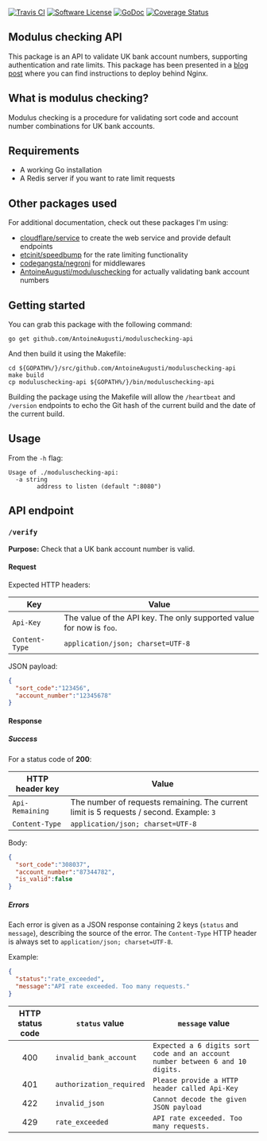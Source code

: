 [![Travis CI](https://img.shields.io/travis/AntoineAugusti/moduluschecking-api/master.svg?style=flat-square)](https://travis-ci.org/AntoineAugusti/moduluschecking-api)
[![Software License](https://img.shields.io/badge/License-MIT-orange.svg?style=flat-square)](https://github.com/AntoineAugusti/moduluschecking-api/LICENSE.md)
[![GoDoc](https://img.shields.io/badge/godoc-reference-blue.svg?style=flat-square)](https://godoc.org/github.com/AntoineAugusti/moduluschecking-api)
[![Coverage Status](http://codecov.io/github/AntoineAugusti/moduluschecking-api/coverage.svg?branch=master)](http://codecov.io/github/AntoineAugusti/moduluschecking-api?branch=master)

## Modulus checking API
This package is an API to validate UK bank account numbers, supporting authentication and rate limits. This package has been presented in a [blog post](https://blog.antoine-augusti.fr/2015/11/developing-and-deploying-a-modulus-checking-api/) where you can find instructions to deploy behind Nginx.

## What is modulus checking?
Modulus checking is a procedure for validating sort code and account number combinations for UK bank accounts.

## Requirements
- A working Go installation
- A Redis server if you want to rate limit requests

## Other packages used
For additional documentation, check out these packages I'm using:
- [cloudflare/service](https://github.com/cloudflare/service) to create the web service and provide default endpoints
- [etcinit/speedbump](https://github.com/etcinit/speedbump) for the rate limiting functionality
- [codegangsta/negroni](https://github.com/codegangsta/negroni) for middlewares
- [AntoineAugusti/moduluschecking](https://github.com/AntoineAugusti/moduluschecking) for actually validating bank account numbers

## Getting started
You can grab this package with the following command:
```
go get github.com/AntoineAugusti/moduluschecking-api
```

And then build it using the Makefile:
```
cd ${GOPATH%/}/src/github.com/AntoineAugusti/moduluschecking-api
make build
cp moduluschecking-api ${GOPATH%/}/bin/moduluschecking-api
```

Building the package using the Makefile will allow the `/heartbeat` and `/version` endpoints to echo the Git hash of the current build and the date of the current build.

## Usage
From the `-h` flag:
```
Usage of ./moduluschecking-api:
  -a string
        address to listen (default ":8080")
```

## API endpoint
### `/verify`
**Purpose:** Check that a UK bank account number is valid.

#### Request
Expected HTTP headers:

Key  | Value
------------- | -------------
`Api-Key`  | The value of the API key. The only supported value for now is `foo`.
`Content-Type`  | `application/json; charset=UTF-8`

JSON payload:
```json
{
  "sort_code":"123456",
  "account_number":"12345678"
}
```

#### Response
##### Success
For a status code of **200**:

HTTP header key  | Value
------------- | -------------
`Api-Remaining`  | The number of requests remaining. The current limit is 5 requests / second. Example: `3`
`Content-Type`  | `application/json; charset=UTF-8`

Body:
```json
{
  "sort_code":"308037",
  "account_number":"87344782",
  "is_valid":false
}
```

##### Errors
Each error is given as a JSON response containing 2 keys (`status` and `message`), describing the source of the error. The `Content-Type` HTTP header is always set to `application/json; charset=UTF-8`.

Example:
```json
{
  "status":"rate_exceeded",
  "message":"API rate exceeded. Too many requests."
}
```

HTTP status code  | `status` value | `message` value
:-------------: | ------------- | -------------
400 | `invalid_bank_account` | `Expected a 6 digits sort code and an account number between 6 and 10 digits.`
401 | `authorization_required` | `Please provide a HTTP header called Api-Key`
422 | `invalid_json` | `Cannot decode the given JSON payload`
429 | `rate_exceeded` | `API rate exceeded. Too many requests.`
